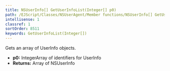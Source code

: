 ```yaml
---
title: NSUserInfo[] GetUserInfoList(Integer[] p0)
path: /EJScript/Classes/NSUserAgent/Member functions/NSUserInfo[] GetUserInfoList(Integer[] p_0)
intellisense: 1
classref: 1
sortOrder: 8511
keywords: GetUserInfoList(Integer[])
---
```


Gets an array of UserInfo objects.


* **p0:** IntegerArray of identifiers for UserInfo
* **Returns:** Array of NSUserInfo


